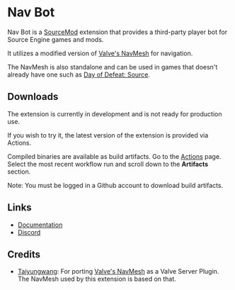 Nav Bot
======

[SourceMod]: https://www.sourcemod.net/
[Nav Mesh VSP]: https://github.com/taiyungwang/valve_source_plugin_navmesh
[Taiyungwang]: https://github.com/taiyungwang
[C++ STL]: https://en.wikipedia.org/wiki/Standard_Template_Library
[Documentation]: docs/README.md
[Discord]: https://discord.gg/bh9g8MebJn
[Valve's NavMesh]: https://developer.valvesoftware.com/wiki/Nav_Mesh
[Day of Defeat: Source]: https://store.steampowered.com/app/300/Day_of_Defeat_Source/
[Actions]: https://github.com/caxanga334/NavBot/actions
[Releases]: https://github.com/caxanga334/NavBot/releases

Nav Bot is a [SourceMod] extension that provides a third-party player bot for Source Engine games and mods.

It utilizes a modified version of [Valve's NavMesh] for navigation.

The NavMesh is also standalone and can be used in games that doesn't already have one such as [Day of Defeat: Source].

## Downloads

The extension is currently in development and is not ready for production use.

If you wish to try it, the latest version of the extension is provided via Actions.

Compiled binaries are available as build artifacts. Go to the [Actions] page. Select the most recent workflow run and scroll down to the **Artifacts** section.

Note: You must be logged in a Github account to download build artifacts.

## Links

- [Documentation]
- [Discord]


## Credits

- [Taiyungwang]: For porting [Valve's NavMesh] as a Valve Server Plugin. The NavMesh used by this extension is based on that.